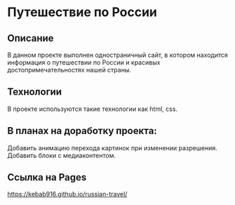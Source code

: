 # Путешествие по России

## Описание
В данном проекте выполнен одностраничный сайт, в котором находится информация о путешествии по России и красивых достопримечательностях нашей страны.

## Технологии
В проекте используются такие технологии как html, css.

## В планах на доработку проекта:
Добавить анимацию перехода картинок при изменении разрешения.
Добавить блоки с медиаконтентом. 

## Ссылка на Pages
https://kebab916.github.io/russian-travel/

